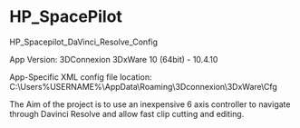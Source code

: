 # HP_SpacePilot
HP_Spacepilot_DaVinci_Resolve_Config

App Version:
3DConnexion 3DxWare 10 (64bit) - 10.4.10


App-Specific XML config file location:
C:\Users\%USERNAME%\AppData\Roaming\3Dconnexion\3DxWare\Cfg



The Aim of the project is to use an inexpensive 6 axis controller to navigate through Davinci Resolve and allow fast clip cutting and editing.
